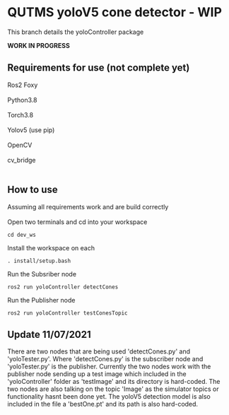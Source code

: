 # QUTMS yoloV5 cone detector - WIP
This branch details the yoloController package 

__WORK IN PROGRESS__ 

## Requirements for use (not complete yet) 
Ros2 Foxy<br><br>
Python3.8<br><br>
Torch3.8<br><br>
Yolov5 (use pip)<br><br> 
OpenCV<br><br>
cv_bridge<br><br>

## How to use 
Assuming all requirements work and are build correctly<br><br>
Open two terminals and cd into your workspace
```
cd dev_ws
```
Install the workspace on each
```
. install/setup.bash
```
Run the Subsriber node
```
ros2 run yoloController detectCones 
```
Run the Publisher node
```
ros2 run yoloController testConesTopic 
```
## Update 11/07/2021
There are two nodes that are being used 'detectCones.py' and 'yoloTester.py'.
Where 'detectCones.py' is the subscriber node and 'yoloTester.py' is the publisher. 
Currently the two nodes work with the publisher node sending up a test image which included in the 'yoloController' folder as 'testImage' and its directory is hard-coded. The two nodes are also talking on the topic 'Image' as the simulator topics or functionality hasnt been done yet. The yoloV5 detection model is also included in the file a 'bestOne.pt' and its path is also hard-coded. 

